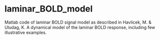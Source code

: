 # laminar_BOLD_model
Matlab code of laminar BOLD signal model as described in Havlicek, M. &amp; Uludag, K. A dynamical model of the laminar BOLD response, including few illustrative examples.
